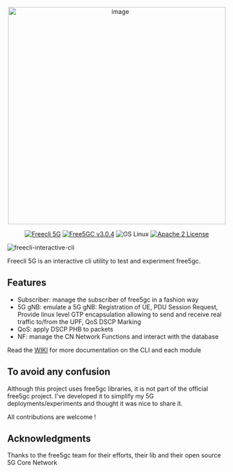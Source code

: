 <p align="center">
<img width="500" alt="image" src="https://user-images.githubusercontent.com/41422704/100396438-44cb8f80-3045-11eb-95d6-d2d5c84e3740.png">
</p>

<p align="center">
<a href="https://github.com/srajdax/free5gc-cli/releases"><img src="https://img.shields.io/badge/Freecli%205G-v0.4-blue?logo=go" alt="Freecli 5G"/></a>
<a href="https://github.com/free5gc/free5gc"><img src="https://img.shields.io/badge/Tested-free5gc%20v3.0.4-red" alt="Free5GC v3.0.4"/></a>
<img src="https://img.shields.io/badge/OS-Linux-g" alt="OS Linux"/>
<a href="https://github.com/Srajdax/free5gc-cli/blob/master/LICENSE"><img src="https://img.shields.io/badge/license-Apache%202-lightgrey" alt="Apache 2 License"/></a>
</p>

![freecli-interactive-cli](https://user-images.githubusercontent.com/41422704/99889610-220d3580-2c57-11eb-9133-f4a1daaa9258.gif)

Freecli 5G is an interactive cli utility to test and experiment free5gc.

## Features

- Subscriber: manage the subscriber of free5gc in a fashion way
- 5G gNB: emulate a 5G gNB: Registration of UE, PDU Session Request, Provide linux level GTP encapsulation allowing to send and receive real traffic to/from the UPF, QoS DSCP Marking
- QoS: apply DSCP PHB to packets
- NF: manage the CN Network Functions and interact with the database

Read the [WIKI](https://github.com/Srajdax/free5gc-cli/wiki) for more documentation on the CLI and each module

## To avoid any confusion

Although this project uses free5gc libraries, it is not part of the official free5gc project. 
I've developed it to simplify my 5G deployments/experiments and thought it was nice to share it. 

All contributions are welcome !

## Acknowledgments

Thanks to the free5gc team for their efforts, their lib and their open source 5G Core Network